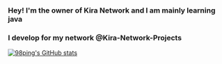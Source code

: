 ### Hey! I'm the owner of Kira Network and I am mainly learning java

### I develop for my network @Kira-Network-Projects

[![98ping's GitHub stats](https://github-readme-stats.vercel.app/api?username=98ping)](https://github.com/anuraghazra/github-readme-stats)
